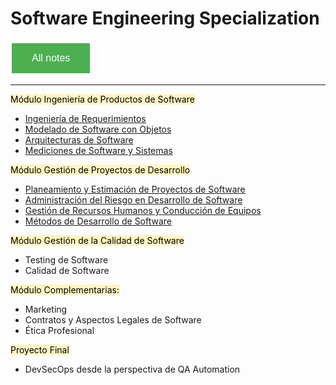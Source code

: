 # Software Engineering Specialization 

<style>
  .back-button {
    background-color: #4CAF50; /* Green */
    border: none;
    color: white;
    padding: 15px 32px;
    text-align: center;
    text-decoration: none;
    display: inline-block;
    font-size: 16px;
    margin: 4px 2px;
    cursor: pointer;
  }
</style>

<button class="back-button" onclick="window.location.href='https://matiaspakua.github.io/tech.notes.io'">All notes</button>

--- 

<mark style="background: #FFF3A3A6;">Módulo Ingeniería de Productos de Software  </mark>

- [Ingeniería de Requerimientos](/pages/sw_eng_specialization/software_requirements.md)
- [Modelado de Software con Objetos](/pages/sw_eng_specialization/software_modeling_with_objects.md)
- [Arquitecturas de Software](/pages/sw_eng_specialization/software_architecture.md)
- [Mediciones de Software y Sistemas](/pages/sw_eng_specialization/software_and_systems_measurements.md)
  
<mark style="background: #FFF3A3A6;">Módulo Gestión de Proyectos de Desarrollo  </mark>
- [Planeamiento y Estimación de Proyectos de Software](/pages/sw_eng_specialization/sofware_projects_scheduling_and_estimation.md)
- [Administración del Riesgo en Desarrollo de Software](/pages/sw_eng_specialization/software_development_risk_management.md)
- [Gestión de Recursos Humanos y Conducción de Equipos](/pages/sw_eng_specialization/team_driving_and_human_resource_management.md)
- [Métodos de Desarrollo de Software](/pages/sw_eng_specialization/software_development_methods.md)
  
<mark style="background: #FFF3A3A6;">Módulo Gestión de la Calidad de Software  </mark>
- Testing de Software
- Calidad de Software
  
<mark style="background: #FFF3A3A6;">Módulo Complementarias:  </mark>
- Marketing
- Contratos y Aspectos Legales de Software 
- Ética Profesional 

<mark style="background: #FFF3A3A6;">Proyecto Final</mark>
  - DevSecOps desde la perspectiva de QA Automation